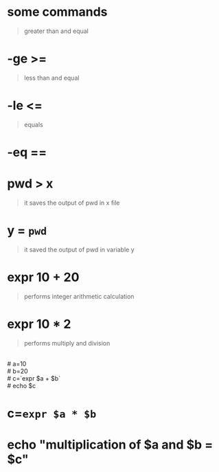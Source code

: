 # some commands


> greater than and equal <br>
# -ge >= <br>
> less than and equal<br>
# -le <=<br>
> equals<br>
# -eq ==<br>
 
# pwd > x<br>
> it saves the output of pwd in x file<br>
# y = `pwd`<br>
> it saved the output of pwd in variable y<br>
# expr 10 + 20<br>
> performs integer arithmetic calculation<br>
# expr 10 \* 2<br>
> performs multiply and division<br>
<br>
# a=10<br>
# b=20<br>
# c=`expr $a + $b`<br>
# echo $c<br>

# c=`expr $a * $b`<br>
# echo "multiplication of $a and $b = $c"
